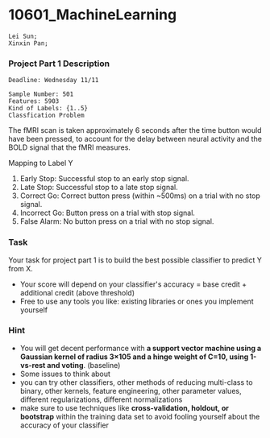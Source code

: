 # 10601_MachineLearning

```
Lei Sun;
Xinxin Pan;
```


### Project Part 1 Description 

`Deadline: Wednesday 11/11`

```
Sample Number: 501
Features: 5903
Kind of Labels: {1..5}
Classfication Problem
```

The fMRI scan is taken approximately 6 seconds after the time button would have been pressed, to account for the delay between neural activity and the BOLD signal that the fMRI measures.

Mapping to Label Y
1. Early Stop: Successful stop to an early stop signal.
2. Late Stop: Successful stop to a late stop signal.
3. Correct Go: Correct button press (within ~500ms) on a trial with no stop signal.
4. Incorrect Go: Button press on a trial with stop signal.
5. False Alarm: No button press on a trial with no stop signal.

### Task
Your task for project part 1 is to build the best possible classifier to predict Y from X.
+ Your score will depend on your classifier's accuracy = base credit + additional credit (above threshold)
+ Free to use any tools you like: existing libraries or ones you implement yourself

### Hint
+ You will get decent performance with **a support vector machine using a Gaussian kernel of radius 3×105 and a hinge weight of C=10, using 1-vs-rest and voting**. (baseline)
+ Some issues to think about
+   you can try other classifiers, other methods of reducing multi-class to binary, other kernels, feature engineering, other parameter values, different regularizations, different normalizations
+   make sure to use techniques like **cross-validation, holdout, or bootstrap** within the training data set to avoid fooling yourself about the accuracy of your classifier




